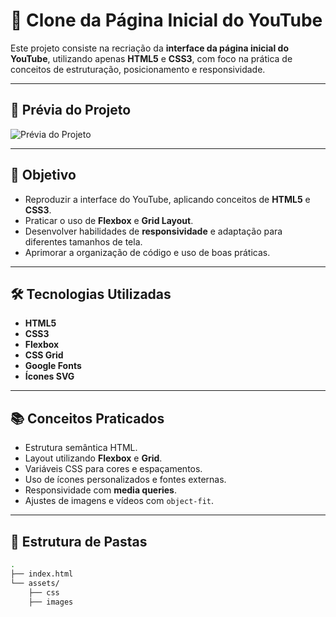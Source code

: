# 🎥 Clone da Página Inicial do YouTube

Este projeto consiste na recriação da **interface da página inicial do YouTube**, utilizando apenas **HTML5** e **CSS3**, com foco na prática de conceitos de estruturação, posicionamento e responsividade.

---

## 📸 Prévia do Projeto

![Prévia do Projeto](./assets/images/youtube1.png)

---

## 🎯 Objetivo

- Reproduzir a interface do YouTube, aplicando conceitos de **HTML5** e **CSS3**.
- Praticar o uso de **Flexbox** e **Grid Layout**.
- Desenvolver habilidades de **responsividade** e adaptação para diferentes tamanhos de tela.
- Aprimorar a organização de código e uso de boas práticas.

---

## 🛠 Tecnologias Utilizadas

- **HTML5**
- **CSS3**
- **Flexbox**
- **CSS Grid**
- **Google Fonts**
- **Ícones SVG**

---

## 📚 Conceitos Praticados

- Estrutura semântica HTML.
- Layout utilizando **Flexbox** e **Grid**.
- Variáveis CSS para cores e espaçamentos.
- Uso de ícones personalizados e fontes externas.
- Responsividade com **media queries**.
- Ajustes de imagens e vídeos com `object-fit`.

---

## 📂 Estrutura de Pastas

```bash
.
├── index.html
└── assets/
    ├── css
    ├── images
